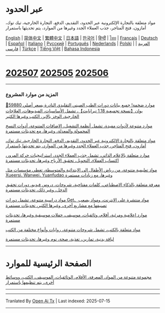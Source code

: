 # عبر الحدود
مواد متعلقة بالتجارة الإلكترونية عبر الحدود، التقديم، الدفع، التجارة الخارجية، تيك توك، أمازون، فتح المتاجر، جذب العملاء الجدد وغيرها من الموارد، يتم تحديثها باستمرار

[English](https://openaitx.github.io/view.html?user=mswnlz&project=cross-border&lang=en) | [简体中文](https://openaitx.github.io/view.html?user=mswnlz&project=cross-border&lang=zh-CN) | [繁體中文](https://openaitx.github.io/view.html?user=mswnlz&project=cross-border&lang=zh-TW) | [日本語](https://openaitx.github.io/view.html?user=mswnlz&project=cross-border&lang=ja) | [한국어](https://openaitx.github.io/view.html?user=mswnlz&project=cross-border&lang=ko) | [हिन्दी](https://openaitx.github.io/view.html?user=mswnlz&project=cross-border&lang=hi) | [ไทย](https://openaitx.github.io/view.html?user=mswnlz&project=cross-border&lang=th) | [Français](https://openaitx.github.io/view.html?user=mswnlz&project=cross-border&lang=fr) | [Deutsch](https://openaitx.github.io/view.html?user=mswnlz&project=cross-border&lang=de) | [Español](https://openaitx.github.io/view.html?user=mswnlz&project=cross-border&lang=es) | [Italiano](https://openaitx.github.io/view.html?user=mswnlz&project=cross-border&lang=it) | [Русский](https://openaitx.github.io/view.html?user=mswnlz&project=cross-border&lang=ru) | [Português](https://openaitx.github.io/view.html?user=mswnlz&project=cross-border&lang=pt) | [Nederlands](https://openaitx.github.io/view.html?user=mswnlz&project=cross-border&lang=nl) | [Polski](https://openaitx.github.io/view.html?user=mswnlz&project=cross-border&lang=pl) | [العربية](https://openaitx.github.io/view.html?user=mswnlz&project=cross-border&lang=ar) | [فارسی](https://openaitx.github.io/view.html?user=mswnlz&project=cross-border&lang=fa) | [Türkçe](https://openaitx.github.io/view.html?user=mswnlz&project=cross-border&lang=tr) | [Tiếng Việt](https://openaitx.github.io/view.html?user=mswnlz&project=cross-border&lang=vi) | [Bahasa Indonesia](https://openaitx.github.io/view.html?user=mswnlz&project=cross-border&lang=id)

------------
# [202507](https://raw.githubusercontent.com/mswnlz/cross-border/main/202507.md) [202505](https://raw.githubusercontent.com/mswnlz/cross-border/main/202505.md) [202506](https://raw.githubusercontent.com/mswnlz/cross-border/main/202506.md)



---------------
### المزيد من موارد المشروع

[🎁موارد ضخمة! جميع بيانات دورات الطب الصيني التقليدي النادرة بسعر أصلي 59880 يوان【نسخة تجميعية 1.18 تيرابايت】، تشمل الأساسيات، الفيديوهات، العلاجات الخارجية، الوخز بالإبر، الكتب وغيرها الكثير](https://github.com/mswnlz/chinese-traditional)

[موارد متنوعة لأدوات مفيدة، تشمل أنظمة التشغيل، الإضافات المتنوعة، أدوات النسخ المحمولة والمعدلة، وغيرها، مع تحديثات مستمرة](https://github.com/mswnlz/tools)


[مواد متعلقة بالتجارة الإلكترونية عبر الحدود، التقديم، الدفع، التجارة الخارجية، تيك توك، أمازون، فتح المتاجر، جذب العملاء الجدد وغيرها من الموارد، يتم تحديثها باستمرار](https://github.com/mswnlz/cross-border)

[موارد متعلقة بالإعلام الذاتي، تشمل جذب العملاء الجدد، استراتيجيات حركة المرور، اكتساب العملاء، التحويل، تحقيق الأرباح وغيرها، تحديثات مستمرة](https://github.com/mswnlz/self-media)

[مواد تعليمية متنوعة، من رياض الأطفال إلى الابتدائية والمتوسطة، تغطي مؤسسات مثل Xueersi، Wanwei، Yuanfudao وغيرها، مع زيادات مستمرة](https://github.com/mswnlz/edu-knowlege)

[معرفة متعلقة بالذكاء الاصطناعي، كلمات مفتاحية، شروحات، دروس فيديو، دورات تحقيق الدخل، وغير ذلك، تحديثات مستمرة](https://github.com/mswnlz/AIknowledge)

[مواد دراسية متنوعة، تشمل دورات Get、مواد منتشرة على الإنترنت، ومواد يصعب تصنيفها مع مشاريع أخرى، وغيرها الكثير، تحديثات مستمرة](https://github.com/mswnlz/curriculum)

[موارد إعلامية ومرئية، أفلام، وثائقيات، موسيقى، حفلات موسيقية وغيرها، تحديثات مستمرة](https://github.com/mswnlz/movies)

[مواد متعلقة بالكتب، تشمل شروحات متنوعة، روايات وأنواع مختلفة من الكتب](https://github.com/mswnlz/book)

[لياقة بدنية، تمارين، تغذية، صحة، نوم وغيرها، تحديثات مستمرة](https://github.com/mswnlz/healthy)



---------------

# الصفحة الرئيسية للموارد
[مجموعة متنوعة من المواد، المعرفة، الأفلام، الوثائقيات، الموسيقى، الكتب، ووسائط أخرى، يتم تنظيمها باستمرار](https://github.com/mswnlz)

---------------


---

Tranlated By [Open Ai Tx](https://github.com/OpenAiTx/OpenAiTx) | Last indexed: 2025-07-15

---